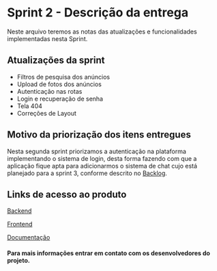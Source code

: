 # Sprint 2 - Descrição da entrega

Neste arquivo teremos as notas das atualizações e funcionalidades implementadas nesta Sprint.

## Atualizações da sprint

* Filtros de pesquisa dos anúncios
* Upload de fotos dos anúncios
* Autenticação nas rotas
* Login e recuperação de senha
* Tela 404
* Correções de Layout

## Motivo da priorização dos itens entregues

Nesta segunda sprint priorizamos a autenticação na plataforma implementando o sistema de login, desta forma fazendo com que a aplicação fique apta para adicionarmos o sistema de chat cujo está planejado para a sprint 3, conforme descrito no [Backlog](https://github.com/Cars-on/Carson-docs/tree/master/sprint%202#sprint-2---descri%C3%A7%C3%A3o-da-entrega).

## Links de acesso ao produto

[Backend](https://github.com/Cars-on/Carson-api)

[Frontend](https://github.com/Cars-on/Carson-web)

[Documentação](https://github.com/Cars-on/Carson-docs)

#### Para mais informações entrar em contato com os desenvolvedores do projeto.
